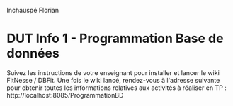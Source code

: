 Inchauspé
Florian
# DUT Info 1 - Programmation Base de données

Suivez les instructions de votre enseignant pour installer et lancer le wiki FitNesse / DBFit.
Une fois le wiki lancé, rendez-vous à l'adresse suivante pour obtenir toutes les informations relatives aux activités à réaliser en TP :
http://localhost:8085/ProgrammationBD

